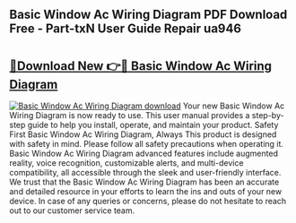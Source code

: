 ## Basic Window Ac Wiring Diagram PDF Download Free - Part-txN User Guide Repair ua946

# <h2><a href="http://dflz2r.blite.top/?on=Basic+Window+Ac+Wiring+Diagram">🔗Download New 👉🔴 Basic Window Ac Wiring Diagram</a></h2>

[![Basic Window Ac Wiring Diagram download](https://i.imgur.com/lujVjoI.png)](http://dflz2r.blite.top/?on=Basic+Window+Ac+Wiring+Diagram)
Your new Basic Window Ac Wiring Diagram is now ready to use. This user manual provides a step-by-step guide to help you install, operate, and maintain your product. Safety First Basic Window Ac Wiring Diagram, Always This product is designed with safety in mind. Please follow all safety precautions when operating it. Basic Window Ac Wiring Diagram advanced features include augmented reality, voice recognition, customizable alerts, and multi-device compatibility, all accessible through the sleek and user-friendly interface. We trust that the Basic Window Ac Wiring Diagram has been an accurate and detailed resource in your efforts to learn the ins and outs of your new device. In case of any queries or concerns, please do not hesitate to reach out to our customer service team.

